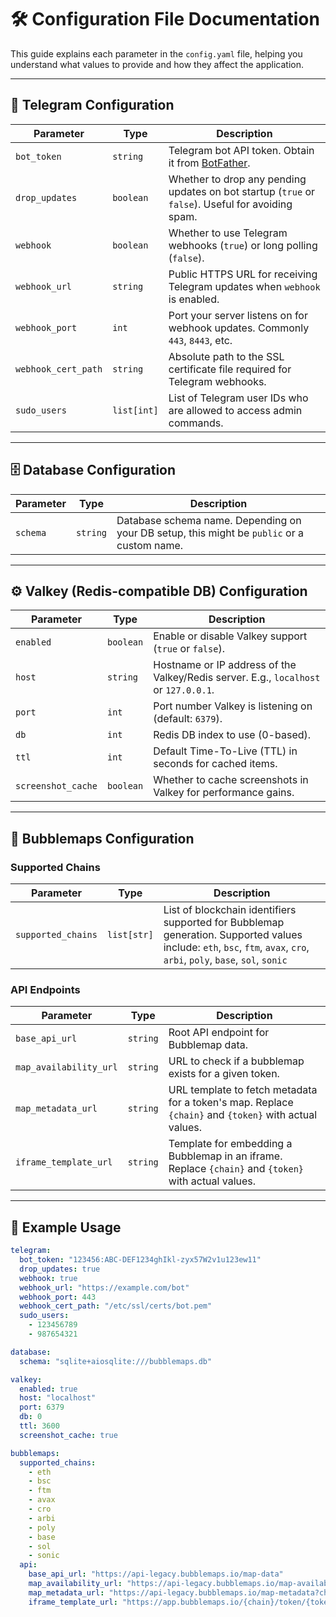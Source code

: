 # 🛠 Configuration File Documentation

This guide explains each parameter in the `config.yaml` file, helping you understand what values to provide and how they affect the application.

---

## 📩 Telegram Configuration

| Parameter            | Type      | Description |
|----------------------|-----------|-------------|
| `bot_token`          | `string`  | Telegram bot API token. Obtain it from [BotFather](https://t.me/botfather). |
| `drop_updates`       | `boolean` | Whether to drop any pending updates on bot startup (`true` or `false`). Useful for avoiding spam. |
| `webhook`            | `boolean` | Whether to use Telegram webhooks (`true`) or long polling (`false`). |
| `webhook_url`        | `string`  | Public HTTPS URL for receiving Telegram updates when `webhook` is enabled. |
| `webhook_port`       | `int`     | Port your server listens on for webhook updates. Commonly `443`, `8443`, etc. |
| `webhook_cert_path`  | `string`  | Absolute path to the SSL certificate file required for Telegram webhooks. |
| `sudo_users`         | `list[int]` | List of Telegram user IDs who are allowed to access admin commands. |

---

## 🗄 Database Configuration

| Parameter  | Type     | Description |
|------------|----------|-------------|
| `schema`   | `string` | Database schema name. Depending on your DB setup, this might be `public` or a custom name. |

---

## ⚙️ Valkey (Redis-compatible DB) Configuration

| Parameter           | Type       | Description |
|---------------------|------------|-------------|
| `enabled`           | `boolean`  | Enable or disable Valkey support (`true` or `false`). |
| `host`              | `string`   | Hostname or IP address of the Valkey/Redis server. E.g., `localhost` or `127.0.0.1`. |
| `port`              | `int`      | Port number Valkey is listening on (default: `6379`). |
| `db`                | `int`      | Redis DB index to use (0-based). |
| `ttl`               | `int`      | Default Time-To-Live (TTL) in seconds for cached items. |
| `screenshot_cache`  | `boolean`  | Whether to cache screenshots in Valkey for performance gains. |

---

## 🫧 Bubblemaps Configuration

### Supported Chains

| Parameter              | Type       | Description |
|------------------------|------------|-------------|
| `supported_chains`     | `list[str]`| List of blockchain identifiers supported for Bubblemap generation. Supported values include: `eth`, `bsc`, `ftm`, `avax`, `cro`, `arbi`, `poly`, `base`, `sol`, `sonic` |

### API Endpoints

| Parameter                 | Type     | Description |
|---------------------------|----------|-------------|
| `base_api_url`            | `string` | Root API endpoint for Bubblemap data. |
| `map_availability_url`   | `string` | URL to check if a bubblemap exists for a given token. |
| `map_metadata_url`       | `string` | URL template to fetch metadata for a token's map. Replace `{chain}` and `{token}` with actual values. |
| `iframe_template_url`    | `string` | Template for embedding a Bubblemap in an iframe. Replace `{chain}` and `{token}` with actual values. |

---

## 📝 Example Usage

```yaml
telegram:
  bot_token: "123456:ABC-DEF1234ghIkl-zyx57W2v1u123ew11"
  drop_updates: true
  webhook: true
  webhook_url: "https://example.com/bot"
  webhook_port: 443
  webhook_cert_path: "/etc/ssl/certs/bot.pem"
  sudo_users:
    - 123456789
    - 987654321

database:
  schema: "sqlite+aiosqlite:///bubblemaps.db"

valkey:
  enabled: true
  host: "localhost"
  port: 6379
  db: 0
  ttl: 3600
  screenshot_cache: true

bubblemaps:
  supported_chains:
    - eth
    - bsc
    - ftm
    - avax
    - cro
    - arbi
    - poly
    - base
    - sol
    - sonic
  api:
    base_api_url: "https://api-legacy.bubblemaps.io/map-data"
    map_availability_url: "https://api-legacy.bubblemaps.io/map-availability"
    map_metadata_url: "https://api-legacy.bubblemaps.io/map-metadata?chain={chain}&token={token}"
    iframe_template_url: "https://app.bubblemaps.io/{chain}/token/{token}"
```
